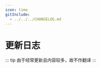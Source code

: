 ```yaml
---
icon: time
gitInclude:
  - ../../../CHANGELOG.md
---
```


# 更新日志

::: tip
由于经常更新且内容较多，故不作翻译
:::

<!-- @include: ../../../CHANGELOG.md{2-} -->
